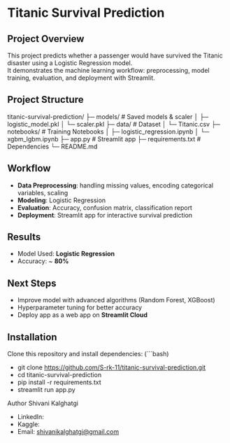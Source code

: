 # Titanic Survival Prediction

## Project Overview
This project predicts whether a passenger would have survived the Titanic disaster using a Logistic Regression model.  
It demonstrates the machine learning workflow: preprocessing, model training, evaluation, and deployment with Streamlit.  

## Project Structure
titanic-survival-prediction/
├─ models/                  # Saved models & scaler
│  ├─ logistic_model.pkl
│  └─ scaler.pkl
├─ data/                    # Dataset
│  └─ Titanic.csv
├─ notebooks/               # Training Notebooks
│  ├─ logistic_regression.ipynb
│  └─ xgbm_lgbm.ipynb
├─ app.py                   # Streamlit app
├─ requirements.txt         # Dependencies
└─ README.md

## Workflow
- **Data Preprocessing**: handling missing values, encoding categorical variables, scaling  
- **Modeling**: Logistic Regression  
- **Evaluation**: Accuracy, confusion matrix, classification report  
- **Deployment**: Streamlit app for interactive survival prediction

## Results
- Model Used: **Logistic Regression**  
- Accuracy: ~ **80%**  

## Next Steps
- Improve model with advanced algorithms (Random Forest, XGBoost)  
- Hyperparameter tuning for better accuracy  
- Deploy app as a web app on **Streamlit Cloud** 

## Installation
Clone this repository and install dependencies:
(```bash)

- git clone https://github.com/S-rk-11/titanic-survival-prediction.git
- cd titanic-survival-prediction
- pip install -r requirements.txt
- streamlit run app.py 

Author
Shivani Kalghatgi

- LinkedIn:
- Kaggle:
- Email: shivanikalghatgi@gmail.com
